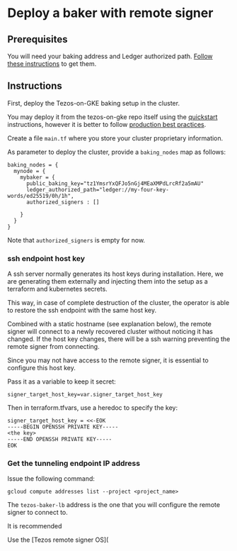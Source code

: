 # Deploy a baker with remote signer

## Prerequisites

You will need your baking address and Ledger authorized path. [Follow these instructions](cul) to get them.

## Instructions

First, deploy the Tezos-on-GKE baking setup in the cluster.

You may deploy it from the tezos-on-gke repo itself using the [quickstart](cul) instructions, however it is better to follow [production best practices](cul).

Create a file `main.tf` where you store your cluster proprietary information.

As parameter to deploy the cluster, provide a `baking_nodes` map as follows:

```
baking_nodes = {
  mynode = {
    mybaker = {
      public_baking_key="tz1YmsrYxQFJo5nGj4MEaXMPdLrcRf2a5mAU"
      ledger_authorized_path="ledger://my-four-key-words/ed25519/0h/1h",
      authorized_signers : []

    }
  }
}
```

Note that `authorized_signers` is empty for now.

### ssh endpoint host key

A ssh server normally generates its host keys during installation. Here, we are generating them externally and injecting them into the setup as a terraform and kubernetes secrets.

This way, in case of complete destruction of the cluster, the operator is able to restore the ssh endpoint with the same host key.

Combined with a static hostname (see explanation below), the remote signer will connect to a newly recovered cluster without noticing it has changed. If the host key changes, there will be a ssh warning preventing the remote signer from connecting.

Since you may not have access to the remote signer, it is essential to configure this host key.

Pass it as a variable to keep it secret:

```
signer_target_host_key=var.signer_target_host_key
```

Then in terraform.tfvars, use a heredoc to specify the key:

```
signer_target_host_key = <<-EOK
-----BEGIN OPENSSH PRIVATE KEY-----
<the key>
-----END OPENSSH PRIVATE KEY-----
EOK
```


### Get the tunneling endpoint IP address

Issue the following command:

```
gcloud compute addresses list --project <project_name>
```

The `tezos-baker-lb` address is the one that you will configure the remote signer to connect to.

It is recommended

Use the [Tezos remote signer OS](

